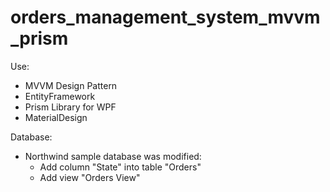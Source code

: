 # orders_management_system_mvvm_prism
Use:
- MVVM Design Pattern
- EntityFramework
- Prism Library for WPF
- MaterialDesign

Database:
- Northwind sample database was modified:
	+ Add column "State" into table "Orders"
	+ Add view "Orders View"